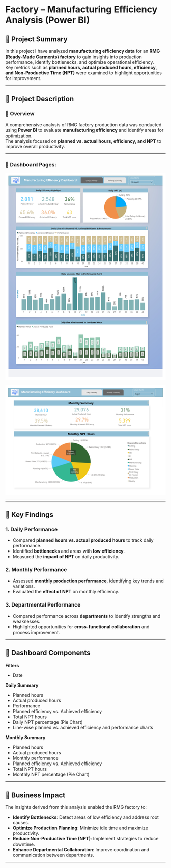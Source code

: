 # Factory – Manufacturing Efficiency Analysis (Power BI)

## 📌 Project Summary
In this project I have analyzed **manufacturing efficiency data** for an **RMG (Ready-Made Garments) factory** to gain insights into production performance, identify bottlenecks, and optimize operational efficiency.  
Key metrics such as **planned hours, actual produced hours, efficiency, and Non-Productive Time (NPT)** were examined to highlight opportunities for improvement.

---

## 📖 Project Description

### 🔹 Overview
A comprehensive analysis of RMG factory production data was conducted using **Power BI** to evaluate **manufacturing efficiency** and identify areas for optimization.  
The analysis focused on **planned vs. actual hours, efficiency, and NPT** to improve overall productivity.

---
### 🔹 Dashboard Pages:

**![Project Image](images/1.jpg)**


**![Project Image](images/2.jpg)**

---

## 🔹 Key Findings

### 1. Daily Performance
- Compared **planned hours vs. actual produced hours** to track daily performance.  
- Identified **bottlenecks** and areas with **low efficiency**.  
- Measured the **impact of NPT** on daily productivity.  

### 2. Monthly Performance
- Assessed **monthly production performance**, identifying key trends and variations.  
- Evaluated the **effect of NPT** on monthly efficiency.  

### 3. Departmental Performance
- Compared performance across **departments** to identify strengths and weaknesses.  
- Highlighted opportunities for **cross-functional collaboration** and process improvement.  

---

## 🔹 Dashboard Components

**Filters**
- Date  

**Daily Summary**
- Planned hours  
- Actual produced hours  
- Performance  
- Planned efficiency vs. Achieved efficiency  
- Total NPT hours  
- Daily NPT percentage (Pie Chart)  
- Line-wise planned vs. achieved efficiency and performance charts  

**Monthly Summary**
- Planned hours  
- Actual produced hours  
- Monthly performance  
- Planned efficiency vs. Achieved efficiency  
- Total NPT hours  
- Monthly NPT percentage (Pie Chart)  

---

## 🔹 Business Impact

The insights derived from this analysis enabled the RMG factory to:

- **Identify Bottlenecks**: Detect areas of low efficiency and address root causes.  
- **Optimize Production Planning**: Minimize idle time and maximize productivity.  
- **Reduce Non-Productive Time (NPT)**: Implement strategies to reduce downtime.  
- **Enhance Departmental Collaboration**: Improve coordination and communication between departments.  

---

